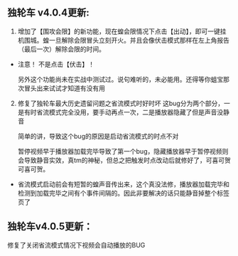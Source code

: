 ## 独轮车 v4.0.4更新: 

1. 增加了【围攻会限】的新功能，现在蝗会限情况下点击【出动】，即可一键挂机围城。蝗一旦解除会限冒头立刻开火。并且会像伏击模式那样在左上角报告（最后一次）解除会限的时间。

* 注意！ 不是点击【伏击】！
 
  另外这个功能尚未在实战中测试过。说句难听的，未必能用。还得等你蛆宝那次冒头出来试试才知道有没有用

2. 修复了独轮车最大历史遗留问题之省流模式时好时坏
这bug分为两个部分，一是有时省流模式完全没用，要手动再点一次，二是播放器隐藏了但是声音没静音

    简单的讲，导致这个bug的原因是启动省流模式的时点不对
  
    暂停视频早于播放器加载完毕导致了第一个bug，隐藏播放器早于暂停视频则会导致静音实效，真tm的神秘，但总之把触发时点改动后就修好了，可喜可贺可喜可贺。

* 省流模式启动前会有短暂的蝗声音传出来，这个真没法修，播放器加载完毕和检测到加载完毕之间有个事件间隔的。因此非要解决的话只能静音掉整个标签页了

## 独轮车v4.0.5更新：

  修复了关闭省流模式情况下视频会自动播放的BUG